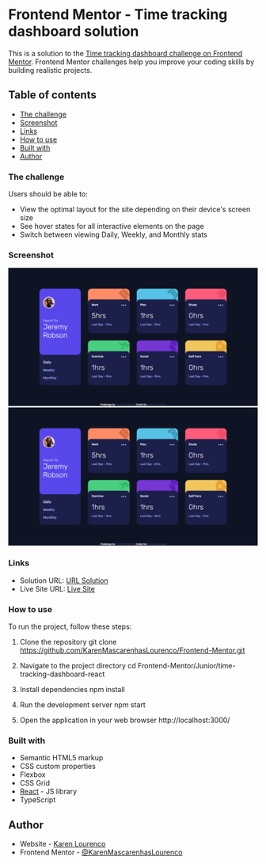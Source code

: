 # Frontend Mentor - Time tracking dashboard solution

This is a solution to the [Time tracking dashboard challenge on Frontend Mentor](https://www.frontendmentor.io/challenges/time-tracking-dashboard-UIQ7167Jw). Frontend Mentor challenges help you improve your coding skills by building realistic projects. 

## Table of contents

  - [The challenge](#the-challenge)
  - [Screenshot](#screenshot)
  - [Links](#links)
  - [How to use](#how-to-use)
  - [Built with](#built-with)
- [Author](#author)

### The challenge

Users should be able to:

- View the optimal layout for the site depending on their device's screen size
- See hover states for all interactive elements on the page
- Switch between viewing Daily, Weekly, and Monthly stats

### Screenshot

![](./screenshot.png) ![](./screenshot.png)

### Links

- Solution URL: [URL Solution](https://github.com/KarenMascarenhasLourenco/Frontend-Mentor/tree/main/Junior/time-tracking-dashboard-main)
- Live Site URL: [Live Site](https://time-tracking-karen-lourenco.netlify.app/)

### How to use
To run the project, follow these steps:

1. Clone the repository
  git clone https://github.com/KarenMascarenhasLourenco/Frontend-Mentor.git

2. Navigate to the project directory
  cd Frontend-Mentor/Junior/time-tracking-dashboard-react

3. Install dependencies
  npm install

4. Run the development server
  npm start

5. Open the application in your web browser
  http://localhost:3000/

### Built with

- Semantic HTML5 markup
- CSS custom properties
- Flexbox
- CSS Grid
- [React](https://reactjs.org/) - JS library
- TypeScript

## Author

- Website - [Karen Lourenco](https://karenmascarenhaslourenco.github.io/)
- Frontend Mentor - [@KarenMascarenhasLourenco](https://www.frontendmentor.io/profile/KarenMascarenhasLourenco)
